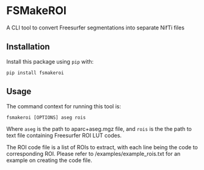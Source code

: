 # FSMakeROI
A CLI tool to convert Freesurfer segmentations into separate NifTi
files

## Installation
Install this package using `pip` with:

```
pip install fsmakeroi
```

## Usage
The command context for running this tool is:

```
fsmakeroi [OPTIONS] aseg rois
```

Where `aseg` is the path to aparc+aseg.mgz file, and `rois` is the
the path to text file containing Freesurfer ROI LUT codes.

The ROI code file is a list of ROIs to extract, with each line being
the code to corresponding ROI. Please refer to 
/examples/example_rois.txt for an example on creating the code file.
